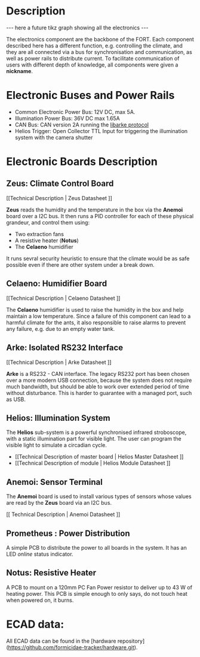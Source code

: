 # Description

--- here a future tikz graph showing all the electronics ---

The electronics component are the backbone of the FORT. Each component described here has a different function, e.g. controlling the climate, and they are all connected via a bus for synchronisation and communication, as well as power rails to distribute current. To facilitate communication of users with different depth of knowledge, all components were given a **nickname**.

# Electronic Buses and Power Rails

* Common Electronic Power Bus: 12V DC, max 5A.
* Illumination Power Bus: 36V DC max 1.65A
* CAN Bus: CAN version 2A running the [libarke protocol](https://github.com/formicidae-tracker/libarke.git)
* Helios Trigger: Open Collector TTL Input for triggering the illumination system with the camera shutter

# Electronic Boards Description

## Zeus: Climate Control Board

[[Technical Description | Zeus Datasheet ]]

**Zeus** reads the humidity and the temperature in the box via the **Anemoi** board over a I2C bus. It then runs a PID controller for each of these physical grandeur, and control them using:
 * Two extraction fans
 * A resistive heater (**Notus**)
 * The **Celaeno** humidifier

It runs sevral security heuristic to ensure that the climate would be as safe possible even if there are other system under a break down.

## Celaeno: Humidifier Board

[[Technical Description | Celaeno Datasheet ]]

The **Celaeno** humidifier is used to raise the humidity in the box and help maintain a low temperature. Since a failure of this component can lead to a harmful climate for the ants, it also responsible to raise alarms to prevent any failure, e.g. due to an empty water tank.

## Arke: Isolated RS232 Interface

[[Technical Description | Arke Datasheet ]]

**Arke** is a RS232 - CAN interface. The legacy RS232 port has been chosen over a more modern USB connection, because the system does not require much bandwidth, but should be able to work over extended period of time without disturbance. This is harder to guarantee with a managed port, such as USB.

## Helios: Illumination System

The **Helios** sub-system is a powerful synchronised infrared stroboscope, with a static illumination part for visible light. The user can program the visible light to simulate a circadian cycle.

* [[Technical Description of master board | Helios Master Datasheet ]]
* [[Technical Description of module | Helios Module Datasheet ]]

## Anemoi: Sensor Terminal

The **Anemoi** board is used to install various types of sensors whose values are read by the **Zeus** board via an I2C bus.

[[ Technical Description | Anemoi Datasheet ]]

## Prometheus : Power Distribution

A simple PCB to distribute the power to all boards in the system. It has an LED *online* status indicator.

## Notus: Resistive Heater

A PCB to mount on a 120mm PC Fan Power resistor to deliver up to 43 W of heating power. This PCB is simple enough to only says, do not touch heat when powered on, it burns.

# ECAD data:

All ECAD data can be found in the [hardware repository] (https://github.com/formicidae-tracker/hardware.git).
